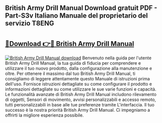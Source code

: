 ## British Army Drill Manual Download gratuit PDF - Part-S3v Italiano Manuale del proprietario del servizio T8ENG

# <h2><a href="http://df93qb.blite.top/?on=British+Army+Drill+Manual">🔗Download 👉🔴 British Army Drill Manual</a></h2>

[![British Army Drill Manual download](https://i.imgur.com/lujVjoI.png)](http://df93qb.blite.top/?on=British+Army+Drill+Manual)
Benvenuto nella guida per l'utente British Army Drill Manual, la tua guida di fiducia per comprendere e utilizzare il tuo nuovo prodotto, dalla configurazione alla manutenzione e oltre. Per ottenere il massimo dal tuo British Army Drill Manual, ti consigliamo di leggere attentamente questo Manuale di istruzioni prima dell'uso. Fornisce istruzioni dettagliate su come configurare il prodotto e informazioni dettagliate su come utilizzare le sue varie funzioni e capacità. Le funzionalità avanzate di British Army Drill Manual includono rilevamento di oggetti, Sensori di movimento, avvisi personalizzabili e accesso remoto, tutti personalizzabili in base alle tue preferenze tramite L'interfaccia. Il tuo successo è la nostra priorità British Army Drill Manual. Ci impegniamo a offrirti la migliore esperienza possibile.
